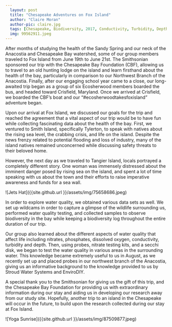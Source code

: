```yaml
---
  layout: post
  title: "Chesapeake Adventures on Fox Island"
  author: "Claire Moran"
  author-pic: claire.jpg
  tags: [Chesapeake, Biodiversity, 2017, Conductivity, Turbidity, Depth]
  img: 99562911.jpeg
---
```


 After months of studying the health of the Sandy Spring and our neck of the Anacostia and Chesapeake Bay watershed, some of our group members traveled to Fox Island from June 19th to June 21st. The Smithsonian sponsored our trip with the Chesapeake Bay Foundation (CBF), allowing us to travel to an old hunting lodge on the island and learn firsthand about the health of the bay, particularly in comparison to our Northwest Branch of the Anacostia. Finally, after our engaging school year came to a close, our long-awaited trip began as a group of six Ecosherwood members boarded the bus, and headed toward Crisfield, Maryland. Once we arrived at Crisfield, we boarded the CBF’s boat and our “#ecosherwoodtakesfoxisland” adventure began.

Upon our arrival at Fox Island, we discussed our goals for the trip and reached the agreement that a vital aspect of our trip would be to have fun while collecting fascinating data about the health of the bay. First, we ventured to Smith Island, specifically Tylerton, to speak with natives about the rising sea level, the crabbing crisis, and life on the island. Despite the news frenzy related to potential flooding and loss of industry, many of the island natives remained unconcerned while discussing safety threats to their beloved home.

However, the next day as we traveled to Tangier Island, locals portrayed a completely different story. One woman was immensely distressed about the imminent danger posed by rising sea on the island, and spent a lot of time speaking with us about the town and their efforts to raise imperative awareness and funds for a sea wall.

![Jets Hat]({{site.github.url }}/assets/img/75658686.jpeg)

In order to explore water quality, we obtained various data sets as well. We set up wildcams in order to capture a glimpse of the wildlife surrounding us, performed water quality testing, and collected samples to observe biodiversity in the bay while keeping a biodiversity log throughout the entire duration of our trip. 

Our group also learned about the different aspects of water quality that affect life including nitrates, phosphates, dissolved oxygen, conductivity, turbidity and depth. Then, using probes, nitrate testing kits, and a secchi disk, we began to test the water quality in various areas in the surrounding water. This knowledge became extremely useful to us in August, as we recently set up and placed probes in our northwest branch of the Anacostia, giving us an informative background to the knowledge provided to us by Stroud Water Systems and EnviroDIY.

A special thank you to the Smithsonian for giving us the gift of this trip, and the Chesapeake Bay Foundation for providing us with extraordinary information during our stay and aiding us in developing our research away from our study site. Hopefully, another trip to an island in the Chesapeake will occur in the future, to build upon the research collected during our stay at Fox Island.

![Yoga Sunrise]({{site.github.url }}/assets/img/87509877.jpeg)
